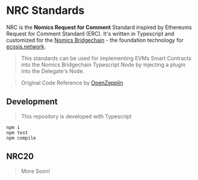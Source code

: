 # NRC Standards

NRC is the **Nomics Request for Comment** Standard inspired by Ethereums Request for Comment Standard (ERC). It's written in Typescript and customized for the [Nomics Bridgechain](https://ecosis.network) - the foundation technology for [ecosis.network](https://ecosis.network).

> This standards can be used for implementing EVMs Smart Contracts into the Nomics Bridgechain Typescript Node by injecting a plugin into the Delegate's Node.

> Original Code Reference by [OpenZepplin](https://github.com/OpenZeppelin/openzeppelin-contracts)

## Development

> This repository is developed with Typescript

```
npm i
npm test
npm compile
```

## NRC20

> More Soon!
